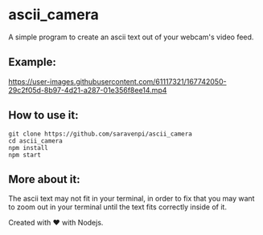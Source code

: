 # ascii_camera
A simple program to create an ascii text out of your webcam's video feed.

## Example:

https://user-images.githubusercontent.com/61117321/167742050-29c2f05d-8b97-4d21-a287-01e356f8ee14.mp4

## How to use it:
```
git clone https://github.com/saravenpi/ascii_camera
cd ascii_camera
npm install
npm start
```
## More about it:
The ascii text may not fit in your terminal, in order to fix that you may want to zoom out in your terminal until the text fits correctly inside of it.

Created with ❤️ with Nodejs.
